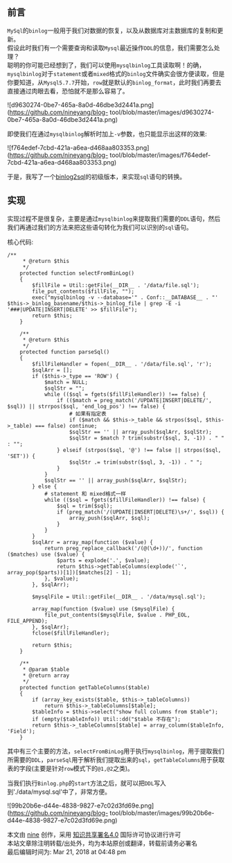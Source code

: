 ## 前言

`MySql`的`binlog`一般用于我们对数据的恢复，以及从数据库对主数据库的复制和更新。  
假设此时我们有一个需要查询和读取`Mysql`最近操作`DDL`的信息，我们需要怎么处理？  
聪明的你可能已经想到了，我们可以使用`mysqlbinlog`工具读取啊！的确，`mysqlbinlog`对于`statement`或者`mixed`格式的`binlog`文件确实会很方便读取，但是你要知道，从`Mysql5.7.7`开始，`row`就是默认的`binlog_format`，此时我们再要去直接通过肉眼去看，恐怕就不是那么容易了。

![d9630274-0be7-465a-8a0d-46dbe3d2441a.png](https://github.com/nineyang/blog-
tool/blob/master/images/d9630274-0be7-465a-8a0d-46dbe3d2441a.png)

即使我们在通过`mysqlbinlog`解析时加上`-v`参数，也只能显示出这样的效果:

![f764edef-7cbd-421a-a6ea-d468aa803353.png](https://github.com/nineyang/blog-
tool/blob/master/images/f764edef-7cbd-421a-a6ea-d468aa803353.png)

于是，我写了一个[binlog2sql](https://github.com/nineyang/binlog2sql)的初级版本，来实现`sql`语句的转换。

## 实现

实现过程不是很复杂，主要是通过`mysqlbinlog`来提取我们需要的`DDL`语句，然后我们再通过我们的方法来把这些语句转化为我们可以识别的`sql`语句。

核心代码:

    
    
    /**
         * @return $this
         */
        protected function selectFromBinLog()
        {
            $fillFile = Util::getFile(__DIR__ . '/data/file.sql');
            file_put_contents($fillFile, "");
            exec("mysqlbinlog -v --database='" . Conf::__DATABASE__ . "' $this->_binlog_basename/$this->_binlog_file | grep -E -i '###|UPDATE|INSERT|DELETE' >> $fillFile");
            return $this;
        }
    
        /**
         * @return $this
         */
        protected function parseSql()
        {
            $fillFileHandler = fopen(__DIR__ . '/data/file.sql', 'r');
            $sqlArr = [];
            if ($this->_type == 'ROW') {
                $match = NULL;
                $sqlStr = "";
                while (($sql = fgets($fillFileHandler)) !== false) {
                    if (($match = preg_match('/UPDATE|INSERT|DELETE/', $sql)) || strrpos($sql, 'end_log_pos') !== false) {
                        # 如果有指定表
                        if ($match && $this->_table && strpos($sql, $this->_table) === false) continue;
                        $sqlStr == '' || array_push($sqlArr, $sqlStr);
                        $sqlStr = $match ? trim(substr($sql, 3, -1)) . " " : "";
                    } elseif (strpos($sql, '@') !== false || strpos($sql, 'SET')) {
                        $sqlStr .= trim(substr($sql, 3, -1)) . " ";
                    }
                }
                $sqlStr == '' || array_push($sqlArr, $sqlStr);
            } else {
                # statement 和 mixed格式一样
                while (($sql = fgets($fillFileHandler)) !== false) {
                    $sql = trim($sql);
                    if (preg_match('/(UPDATE|INSERT|DELETE)\s+/', $sql)) {
                        array_push($sqlArr, $sql);
                    }
                }
            }
            $sqlArr = array_map(function ($value) {
                return preg_replace_callback('/(@(\d+))/', function ($matches) use ($value) {
                    $parts = explode('.', $value);
                    return $this->getTableColumns(explode('`', array_pop($parts))[1])[$matches[2] - 1];
                }, $value);
            }, $sqlArr);
    
            $mysqlFile = Util::getFile(__DIR__ . '/data/mysql.sql');
    
            array_map(function ($value) use ($mysqlFile) {
                file_put_contents($mysqlFile, $value . PHP_EOL, FILE_APPEND);
            }, $sqlArr);
            fclose($fillFileHandler);
    
            return $this;
        }
    
        /**
         * @param $table
         * @return array
         */
        protected function getTableColumns($table)
        {
            if (array_key_exists($table, $this->_tableColumns))
                return $this->_tableColumns[$table];
            $tableInfo = $this->select("show full columns from $table");
            if (empty($tableInfo)) Util::dd("$table 不存在");
            return $this->_tableColumns[$table] = array_column($tableInfo, 'Field');
        }

其中有三个主要的方法，`selectFromBinLog`用于执行`mysqlbinlog`，用于提取我们所需要的`DDL`，`parseSql`用于解析我们提取出来的`sql`，`getTableColumns`用于获取表的字段(主要是针对`row`模式下的`@1,@2`之类)。

当我们执行`Binlog.php`的`start`方法之后，就可以把`DDL`写入到'./data/mysql.sql'中了，非常方便。

![99b20b6e-d44e-4838-9827-e7c02d3fd69e.png](https://github.com/nineyang/blog-
tool/blob/master/images/99b20b6e-d44e-4838-9827-e7c02d3fd69e.png)

本文由 [nine](https://www.hellonine.top/index.php/author/1/) 创作，采用
[知识共享署名4.0](https://creativecommons.org/licenses/by/4.0/) 国际许可协议进行许可  
本站文章除注明转载/出处外，均为本站原创或翻译，转载前请务必署名  
最后编辑时间为: Mar 21, 2018 at 04:48 pm

